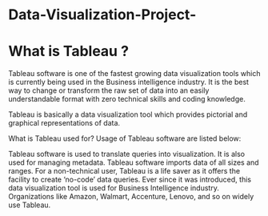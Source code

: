 # Data-Visualization-Project-
<h1>What is Tableau ?</h1>
Tableau software is one of the fastest growing data visualization tools which is currently being used in the Business intelligence industry.
It is the best way to change or transform the raw set of data into an easily understandable format with zero technical skills and coding knowledge.

Tableau is basically a data visualization tool which provides pictorial and graphical representations of data.

What is Tableau used for?
Usage of Tableau software are listed below:

Tableau software is used to translate queries into visualization.
It is also used for managing metadata.
Tableau software imports data of all sizes and ranges.
For a non-technical user, Tableau is a life saver as it offers the facility to create ‘no-code’ data queries.
Ever since it was introduced, this data visualization tool is used for Business Intelligence industry. Organizations like Amazon, Walmart, Accenture, Lenovo, and so on widely use Tableau.
